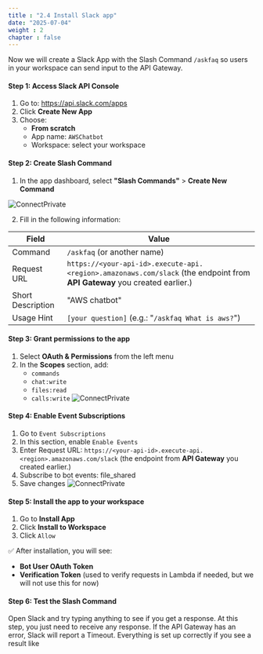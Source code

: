 ```yaml
---
title : "2.4 Install Slack app"
date: "2025-07-04" 
weight : 2
chapter : false
---
```

Now we will create a Slack App with the Slash Command `/askfaq` so users in your workspace can send input to the API Gateway.

#### Step 1: Access Slack API Console

1. Go to: https://api.slack.com/apps
2. Click **Create New App**
3. Choose:
   - **From scratch**
   - App name: `AWSChatbot`
   - Workspace: select your workspace

#### Step 2: Create Slash Command

1. In the app dashboard, select **"Slash Commands"** > **Create New Command**

![ConnectPrivate](/images/2.pre/2.4.Slack/24slash.png) 

2. Fill in the following information:

| Field | Value |
| --- | --- |
| Command | `/askfaq` (or another name) |
| Request URL | `https://<your-api-id>.execute-api.<region>.amazonaws.com/slack` (the endpoint from **API Gateway** you created earlier.) |
| Short Description | "AWS chatbot" |
| Usage Hint | `[your question]` (e.g.: "`/askfaq What is aws?`") |

#### Step 3: Grant permissions to the app

1. Select **OAuth & Permissions** from the left menu
2. In the **Scopes** section, add:
   - `commands` 
   - `chat:write`
   - `files:read`
   - `calls:write` 
![ConnectPrivate](/images/2.pre/2.4.Slack/24oauth.png) 

#### Step 4: Enable Event Subscriptions

1. Go to `Event Subscriptions`
2. In this section, enable `Enable Events`
3. Enter Request URL: `https://<your-api-id>.execute-api.<region>.amazonaws.com/slack` (the endpoint from **API Gateway** you created earlier.)
4. Subscribe to bot events: file_shared
5. Save changes
![ConnectPrivate](/images/2.pre/2.4.Slack/24verify.png) 

#### Step 5: Install the app to your workspace

1. Go to **Install App**
2. Click **Install to Workspace**
3. Click `Allow`

✅ After installation, you will see:
- **Bot User OAuth Token**
- **Verification Token** (used to verify requests in Lambda if needed, but we will not use this for now)

#### Step 6: Test the Slash Command
Open Slack and try typing anything to see if you get a response. At this step, you just need to receive any response. If the API Gateway has an error, Slack will report a Timeout. Everything is set up correctly if you see a result like